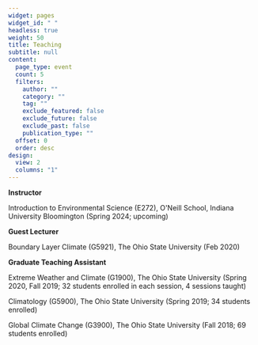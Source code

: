 ```yaml
---
widget: pages
widget_id: " "
headless: true
weight: 50
title: Teaching
subtitle: null
content:
  page_type: event
  count: 5
  filters:
    author: ""
    category: ""
    tag: ""
    exclude_featured: false
    exclude_future: false
    exclude_past: false
    publication_type: ""
  offset: 0
  order: desc
design:
  view: 2
  columns: "1"
---
```

<!--StartFragment-->

**Instructor**

Introduction to Environmental Science (E272), O'Neill School, Indiana University Bloomington (Spring 2024; upcoming)



**Guest Lecturer**

Boundary Layer Climate (G5921), The Ohio State University (Feb 2020)

**Graduate Teaching Assistant**

Extreme Weather and Climate (G1900), The Ohio State University (Spring 2020, Fall 2019; 32 students enrolled in each session, 4 sessions taught)

Climatology (G5900), The Ohio State University (Spring 2019; 34 students enrolled)

Global Climate Change (G3900), The Ohio State University (Fall 2018; 69 students enrolled)

<!--EndFragment-->